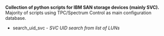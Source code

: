 **Collection of python scripts for IBM SAN storage devices (mainly SVC).**  <br />
Majority of scripts using TPC/Spectrum Control as main configuration database.

- search_uid_svc - *SVC UID search from list of LUNs*
